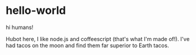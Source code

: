 hello-world
===========

hi humans!

Hubot here, I like node.js and coffeescript (that's what I'm made of!).
I've had tacos on the moon and find them far superior to Earth tacos.
